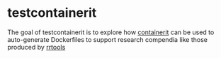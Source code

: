 
# testcontainerit

<!-- badges: start -->
<!-- badges: end -->

The goal of testcontainerit is to explore how [containerit](https://o2r.info/containerit/articles/containerit.html) can be used to auto-generate Dockerfiles to support research compendia like those produced by [rrtools](https://github.com/benmarwick/rrtools/i)

